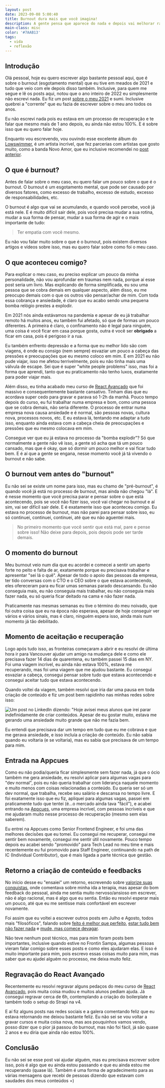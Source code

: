 ```yaml
---
layout: post
date: 2023-09-08 5:00:40
title: Burnout dura mais que você imagina!
description: A gente pensa que aparece do nada e depois vai melhorar rápido e não é bem assim.
main-class: misc
color: '#7AAB13'
tags:
  - vida
  - reflexão
---
```


## Introdução

Olá pessoal, hoje eu quero escrever algo bastante pessoal aqui, que é sobre o burnout (esgotamento mental) que eu tive em meados de 2021 e tudo que veio com ele depois disso também. Inclusive, para quem me segue e lê os posts aqui, notou que o ano inteiro de 2022 eu simplesmente não escrevi nada. Eu fiz um post [sobre o meu 2021](https://willianjusten.com.br/meu-ano-de-2021) e sumi. Inclusive quebrei a "corrente" que eu fazia de escrever sobre o meu ano todos os anos.

Eu não escrevi nada pois eu estava em um processo de recuperação e te falar que mesmo mais de 1 ano depois, eu ainda não estou 100%. E é sobre isso que eu quero falar hoje.

Enquanto vou escrevendo, vou ouvindo esse excelente álbum do [Lowswimmer](https://open.spotify.com/album/1lmmfQayZ9x0mVbLn2Fn53?si=aj_uI4X1R7m3C1XTCPceNg), é um artista incrível, que fez parcerias com artistas que gosto muito, como a banda Novo Amor, que eu inclusive recomendei no [post anterior](https://willianjusten.com.br/mude).

## O que é burnout?

Antes de falar sobre o meu caso, eu quero falar um pouco sobre o que é o burnout. O burnout é um esgotamento mental, que pode ser causado por diversos fatores, como excesso de trabalho, excesso de estudo, excesso de responsabilidades, etc.

O burnout é algo que vai se acumulando, e quando você percebe, você já está nele. E é muito difícil sair dele, pois você precisa mudar a sua rotina, mudar a sua forma de pensar, mudar a sua forma de agir e o mais importante de tudo:

> Ter empatia com você mesmo.

Eu não vou falar muito sobre o que é o burnout, pois existem diversos artigos e vídeos sobre isso, mas eu quero falar sobre como foi o meu caso.

## O que aconteceu comigo?

Para explicar o meu caso, eu preciso explicar um pouco da minha personalidade, não vou aprofundar em traumas nem nada, porque aí esse post seria um livro. Mas explicando de forma simplificada, eu sou uma pessoa que se cobra demais em qualquer aspecto, além disso, eu me preocupo demais com o que os outros vão pensar/achar de mim. Com toda essa cobrança e ansiedade, é claro que eu acabo sendo uma pequena bomba relógio prestes a explodir.

Em 2021 nós ainda estávamos na pandemia e apesar de eu já trabalhar remoto há muitos anos, eu também fui afetado, só que de formas um pouco diferentes. A primeira é claro, o confinamento não é legal para ninguém, uma coisa é você ficar em casa porque gosta, outra é você ser __obrigado__ a ficar em casa, pois é perigoso ir a rua.

Eu também enfrento depressão e a forma que eu melhor lido são com viagens, é onde eu consigo (nem sempre) esvaziar um pouco a cabeça das pressões e preocupações que eu mesmo coloco em mim. E em 2021 eu não pude viajar, isso me afetou terrivelmente, pois eu não tinha mais uma válvula de escape. Sei que é super "white people problems" isso, mas foi a forma que aprendi, tanto que eu praticamento não tenho luxos, exatamente para poder viajar mais.

Além disso, eu tinha acabado meu curso de [React Avançado](https://reactavancado.com.br) que foi massivo e consequentemente bastante cansativo. Tinham dias que eu acordava super cedo para gravar e parava só 1-2h da manhã. Pouco tempo depois do curso, eu fui trabalhar numa empresa e bom, como uma pessoa que se cobra demais, não seria diferente. O processo de entrar numa empresa nova causa ansiedade e é normal, são pessoas novas, cultura nova, processos novos, etc. E eu estava lá, tentando me adaptar a tudo isso, enquanto ainda estava com a cabeça cheia de preocupações e pressões que eu mesmo colocava em mim.

Consegue ver que eu já estava no processo da "bomba explodir"? Só que normalmente a gente não vê isso, a gente só acha que tá um pouco cansado, mas que é okay, que só dormir um pouco melhor e vai ficar tudo bem. E é aí que a gente se engana, nesse momento você já tá vivendo o burnout e não sabe.

## O burnout vem antes do "burnout"

Eu não sei se existe um nome para isso, mas eu chamo de "pré-burnout", é quando você já está no processo de burnout, mas ainda não chegou "lá". E é nesse momento que você precisa parar e pensar sobre o que está acontecendo, pois se você não fizer isso, você vai chegar no burnout e aí sim, vai ser difícil sair dele. E é exatamente isso que aconteceu comigo. Eu estava no processo de burnout, mas não parei para pensar sobre isso, eu só continuei, continuei, continuei, até que eu não aguentei mais.

> No primeiro momento que você sentir que está mal, pare e pense sobre isso! Não deixe para depois, pois depois pode ser tarde demais.

## O momento do burnout

Meu burnout veio num dia que eu acordei e comecei a sentir um aperto forte no peito e falta de ar, exatamente porque eu precisava trabalhar e apresentar "sei lá o quê". Apesar de todo o apoio das pessoas da empresa, ter tido conversas com o CTO e o CEO sobre o que estava acontecendo, eles ofereceram para eu ficar umas semanas parado descansando. Eu não conseguia mais, eu não conseguia mais trabalhar, eu não conseguia mais fazer nada, eu só queria ficar deitado na cama e não fazer nada.

Praticamente nas mesmas semanas eu tive o término do meu noivado, que foi outra coisa que eu na época não esperava, apesar de hoje conseguir ver vários e vários sinais, mas é claro, ninguém espera isso, ainda mais num momento já tão debilitado.

## Momento de aceitação e recuperação

Logo após tudo isso, as fronteiras começaram a abrir e eu resolvi de última hora ir para Vancouver ajudar um amigo na mudança dele e como ele precisava fazer 14 dias de quarentena, eu também passei 15 dias em NY. Foi uma viagem incrível, eu ainda não estava 100%, estava me recuperando, mas foi uma viagem que me ajudou bastante. Eu consegui esvaziar a cabeça, consegui pensar sobre tudo que estava acontecendo e consegui aceitar tudo que estava acontecendo.

Quando voltei da viagem, também resolvi que iria dar uma pausa em toda criação de conteúdo e fiz um post bem rapidinho nas minhas redes sobre isso:

![Um post no LinkedIn dizendo: "Hoje avisei meus alunos que irei parar indefinidamente de criar conteúdos. Apesar de eu gostar muito, estava me gerando uma ansiedade muito grande que não me fazia bem.](/assets/img/parada.png)

Eu entendi que precisava dar um tempo em tudo que eu me cobrava e que me gerava ansiedade, e isso incluía a criação de conteúdo. Eu não sabia quando eu voltaria (e se voltaria), mas eu sabia que precisava de um tempo para mim.

## Entrada na Appcues

Como eu não podia/queria ficar simplesmente sem fazer nada, já que o ócio também me gera ansiedade, eu resolvi aplicar para algumas vagas para "dev normal", pois eu não queria trabalhar com liderança naquele momento e muito menos com coisas relacionadas a conteúdo. Eu queria ser só um dev normal, que trabalha, recebe seu salário e descansa no tempo livre. E foi exatamente isso que eu fiz, apliquei para algumas vagas, passei em praticamente tudo que tentei (é...o mercado ainda tava "fácil"), e acabei entrando na [Appcues](https://www.appcues.com/), uma empresa incrível, com pessoas incríveis e que me ajudaram muito nesse processo de recuperação (mesmo sem elas saberem).

Eu entrei na Appcues como Senior Frontend Engineer, e foi uma das melhores decisões que eu tomei. Eu consegui me recuperar, consegui me sentir bem novamente, consegui me sentir útil novamente. Pouco tempo depois eu acabei sendo "promovido" para Tech Lead no meu time e mais recentemente eu fui promovido para Staff Engineer, continuando na path de IC (Individual Contributor), que é mais ligada a parte técnica que gestão.

## Retorno a criação de conteúdo e feedbacks

No início desse eu "ensaiei" um retorno, escrevendo sobre [valorize suas conquistas](https://willianjusten.com.br/valorize-suas-conquistas), onde comentava sobre minha ida a terapia, mas apesar do bom feedback do pessoal, ainda me sentia muito nervoso/ansioso em escrever, não é algo racional, mas é algo que eu sentia. Então eu resolvi esperar mais um pouco, até que eu me sentisse mais confortável em escrever novamente.

Foi assim que eu voltei a escrever outros posts em Julho e Agosto, todos mais "filosóficos", falando sobre [feito é melhor que perfeito](https://willianjusten.com.br/feito-e-melhor-que-perfeito), [estar tudo bem não fazer nada](https://willianjusten.com.br/esta-tudo-bem-nao-fazer-nada) e [mude, mas comece devagar](https://willianjusten.com.br/mude).

Não teve nenhum post técnico, mas para mim foram posts bem importantes, inclusive quando estive no Frontin Sampa, algumas pessoas vieram falar comigo sobre esses posts e como eles ajudaram elas. E isso é muito importante para mim, pois escrevo essas coisas muito para mim, mas saber que eu ajudei alguém no processo, me deixa muito feliz.

## Regravação do React Avançado

Recentemente eu resolvi regravar alguns pedaços do meu curso de [React Avançado](https://reactavancado.com.br), pois muita coisa mudou e muitos alunos pediam ajuda. Já consegui regravar cerca de 6h, contemplando a criação do boilerplate e também todo o setup do Strapi na v4.

E aí fiz alguns posts nas redes sociais e a galera comentando feliz que eu estava retornando me deixou bastante feliz. Eu não sei se vou voltar a gravar cursos e muita coisa nova, mas aos pouquinhos vamos vendo, posso dizer que o pior já passou do burnout, mas não foi fácil, já são quase 2 anos e eu diria que ainda não estou 100%.

## Conclusão

Eu não sei se esse post vai ajudar alguém, mas eu precisava escrever sobre isso, pois é algo que eu ainda estou passando e que eu ainda estou me recuperando (quase lá). Também é uma forma de agradecimento para as várias mensagens que recebi de pessoas dizendo que estavam com saudades dos meus conteúdos =)


